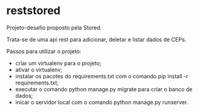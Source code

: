 # reststored

Projeto-desafio proposto pela Stored.

Trata-se de uma api rest para adicionar, deletar e listar dados de CEPs.

Passos para utilizar o projeto:

* criar um virtualenv para o projeto;
* ativar o virtualenv;
* instalar os pacotes do requirements.txt com o comando pip install -r requirements.txt;
* executar o comando python manage.py migrate para criar o banco de dados;
* inicar o servidor local com o comando python manage.py runserver.

